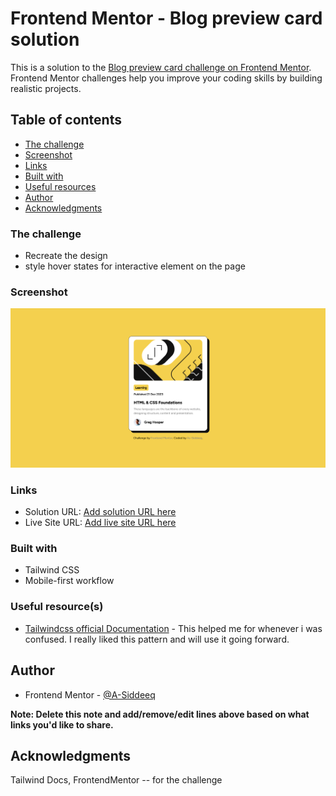 # Frontend Mentor - Blog preview card solution

This is a solution to the [Blog preview card challenge on Frontend Mentor](https://www.frontendmentor.io/challenges/blog-preview-card-ckPaj01IcS). Frontend Mentor challenges help you improve your coding skills by building realistic projects. 

## Table of contents

  - [The challenge](#the-challenge)
  - [Screenshot](#screenshot)
  - [Links](#links)
  - [Built with](#built-with)
  - [Useful resources](#useful-resources)
- [Author](#author)
- [Acknowledgments](#acknowledgments)

### The challenge

- Recreate the design
- style hover states for interactive element on the page

### Screenshot

![](./my-design.png)

### Links

- Solution URL: [Add solution URL here](https://your-solution-url.com)
- Live Site URL: [Add live site URL here](https://your-live-site-url.com)

### Built with

- Tailwind CSS
- Mobile-first workflow

### Useful resource(s)

- [Tailwindcss official Documentation](https://tailwindcss.com/docs/installation) - This helped me for whenever i was confused. I really liked this pattern and will use it going forward.

## Author

- Frontend Mentor - [@A-Siddeeq](https://www.frontendmentor.io/profile/A-Siddeeq)

**Note: Delete this note and add/remove/edit lines above based on what links you'd like to share.**

## Acknowledgments

Tailwind Docs, FrontendMentor -- for the challenge
